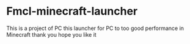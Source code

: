 # Fmcl-minecraft-launcher
This is a project of PC this launcher for PC to too good performance in Minecraft thank you hope you like it
